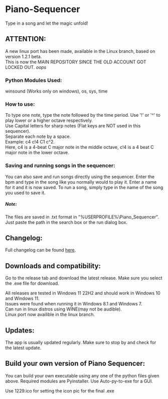 # Piano-Sequencer
Type in a song and let the magic unfold!  
## ATTENTION:
A new linux port has been made, available in the Linux branch, based on version 1.2.1 beta.  
This is now the MAIN REPOSITORY SINCE THE OLD ACCOUNT GOT LOCKED OUT. *oops*
### Python Modules Used:
winsound (Works only on windows), os, sys, time
### How to use: 
To type one note, type the note followed by the time period. Use '!' or '^' to play lower or a higher octave respectively.  
Use Capital letters for sharp notes (Flat keys are NOT used in this sequencer).  
Separate each note by a space.  
Example: c4 c!4 C1 c^2.  
Here, c4 is a 4-beat C major note in the middle octave, c!4 is a 4 beat C major note in the lower octave.
### Saving and running songs in the sequencer:
You can also save and run songs directly using the sequencer. Enter the bpm and type in the song like you normally would to play it. Enter a name for it and it is now saved.
To run a song, simply type in the name of the song you used to save it.
##### Note:
The files are saved in .txt format in "%USERPROFILE%\Piano_Sequencer". Just paste the path in the search box or the run dialog box.
## Changelog:
Full changelog can be found [here](https://github.com/svta-7125/Piano-Sequencer/blob/main/changelog.md).
## Downloads and compatibility:
Go to the release tab and download the latest release. Make sure you select the .exe file for download. 
  
All releases are tested in Windows 11 22H2 and should work in Windows 10 and Windows 11.  
Issues were found when running it in Windows 8.1 and Windows 7.  
Can run in linux distros using WINE(may not be audible).  
Linux port now availible in the linux branch.
## Updates:
The app is usually updated regularly. Make sure to stop by and check for the latest update.
## Build your own version of Piano Sequencer:
You can build your own executable using any one of the python files given above. Required modules are Pyinstaller. Use Auto-py-to-exe for a GUI.  
  
  
  Use 1229.ico for setting the icon pic for the final .exe

